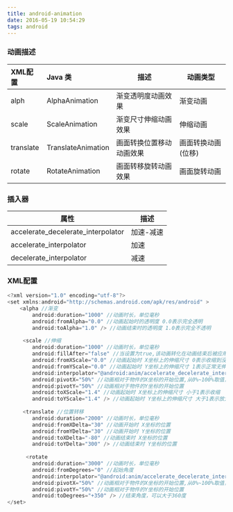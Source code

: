 ```yaml
---
title: android-animation
date: 2016-05-19 10:54:29
tags: android
---
```


### 动画描述
| XML配置     | Java 类             | 描述           | 动画类型       |
| :-------- | :----------------- | ------------ | ---------- |
| alph      | AlphaAnimation     | 渐变透明度动画效果    | 渐变动画       |
| scale     | ScaleAnimation     | 渐变尺寸伸缩动画效果   | 伸缩动画       |
| translate | TranslateAnimation | 画面转换位置移动动画效果 | 画面转换动画(位移) |
| rotate    | RotateAnimation    | 画面转移旋转动画效果   | 画面旋转动画     |

<!-- More -->

### 插入器

| 属性                                 | 描述    |
| ---------------------------------- | ----- |
| accelerate_decelerate_interpolator | 加速-减速 |
| accelerate_interpolator            | 加速    |
| decelerate_interpolator            | 减速    |

### XML配置

```java
<?xml version="1.0" encoding="utf-8"?>
<set xmlns:android="http://schemas.android.com/apk/res/android" >
    <alpha //渐变
        android:duration="1000" //动画时长，单位毫秒
        android:fromAlpha="0.0" //动画起始时的透明度 0.0表示完全透明
        android:toAlpha="1.0" /> //动画结束时的透明度 1.0表示完全不透明
          
     <scale //伸缩
        android:duration="1000" //动画时长，单位毫秒
        android:fillAfter="false" //当设置为true,该动画转化在动画结束后被应用
        android:fromXScale="0.0" //动画起始时 X坐标上的伸缩尺寸 0表示收缩到没有
        android:fromYScale="0.0" //动画起始时 Y坐标上的伸缩尺寸 1表示正常无伸缩
        android:interpolator="@android:anim/accelerate_decelerate_interpolator" //插入器
        android:pivotX="50%" //动画相对于物件的X坐标的开始位置,从0%~100%取值，50%为中点位置
        android:pivotY="50%" //动画相对于物件的Y坐标的开始位置
        android:toXScale="1.4" //动画起始时 X坐标上的伸缩尺寸 小于1表示收缩
        android:toYScale="1.4" /> //动画起始时 Y坐标上的伸缩尺寸 大于1表示放大
          
     <translate //位置转移
        android:duration="2000" //动画时长，单位毫秒
        android:fromXDelta="30" //动画开始时 X坐标的位置
        android:fromYDelta="30" //动画开始时 Y坐标的位置
        android:toXDelta="-80" //动画结束时 X坐标的位置
        android:toYDelta="300" /> //动画结束时 Y坐标的位置
          
      <rotate
        android:duration="3000" //动画时长，单位毫秒
        android:fromDegrees="0" //起始角度 
        android:interpolator="@android:anim/accelerate_decelerate_interpolator"//插入器
        android:pivotX="50%" //动画相对于物件的X坐标的开始位置,从0%~100%取值，50%为中点位置
        android:pivotY="50%" //动画相对于物件的Y坐标的开始位置
        android:toDegrees="+350" /> //结束角度，可以大于360度
</set>
```